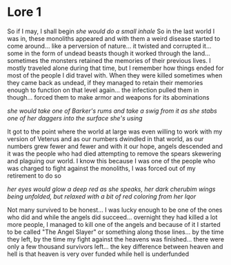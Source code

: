 

# Lore 1

So if I may, I shall begin
*she would do a small inhale*
So in the last world I was in, these monoliths appeared and with them a weird disease started to come around... like a perversion of nature... it twisted and corrupted it... some in the form of undead beasts though it worked through the land... sometimes the monsters retained the memories of their previous lives. I mostly traveled alone during that time, but I remember how things ended for most of the people I did travel with. When they were killed sometimes when they came back as undead, if they managed to retain their memories enough to function on that level again... the infection pulled them in though... forced them to make armor and weapons for its abominations

*she would take one of Barker's rums and take a swig from it as she stabs one of her daggers into the surface she's using*

It got to the point where the world at large was even willing to work with my version of Veterus and as our numbers dwindled in that world, as our numbers grew fewer and fewer and with it our hope, angels descended and it was the people who had died attempting to remove the spears skewering and plaguing our world. I know this because I was one of the people who was charged to fight against the monoliths, I was forced out of my retirement to do so

*her eyes would glow a deep red as she speaks, her dark cherubim wings being unfolded, but relaxed with a bit of red coloring from her Iqor*

Not many survived to be honest... I was lucky enough to be one of the ones who did and while the angels did succeed... overnight they had killed a lot more people, I managed to kill one of the angels and because of it I started to be called "The Angel Slayer" or something along those lines... by the time they left, by the time my fight against the heavens was finished... there were only a few thousand survivors left... the key difference between heaven and hell is that heaven is very over funded while hell is underfunded